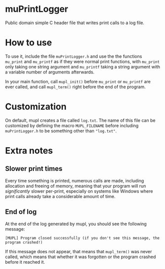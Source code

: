 # muPrintLogger

Public domain simple C header file that writes print calls to a log file.

# How to use

To use it, include the file `muPrintLogger.h` and use the the functions `mu_print` and `mu_printf` as if they were normal print functions, with `mu_print` only taking one string argument and `mu_printf` taking a string argument with a variable number of arguments afterwards.

In your main function, call `mupl_init()` before `mu_print` or `mu_printf` are ever called, and call `mupl_term()` right before the end of the program.

# Customization

On default, mupl creates a file called `log.txt`. The name of this file can be customized by defining the macro `MUPL_FILENAME` before including `muPrintLogger.h` to be something other than `"log.txt"`.

# Extra notes

## Slower print times

Every time something is printed, numerous calls are made, including allocation and freeing of memory, meaning that your program will run *significantly* slower per-print, especially on systems like Windows where print calls already take a considerable amount of time.

## End of log

At the end of the log generated by mupl, you should see the following message:

```
[MUPL] Program closed successfully (if you don't see this message, the program crashed!)
```

If this message does not appear, that means that `mupl_term()` was never called, which means that whether it was forgotten or the program crashed before it reached it.